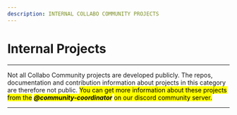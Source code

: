 ```yaml
---
description: INTERNAL COLLABO COMMUNITY PROJECTS
---
```


# Internal Projects

***

Not all Collabo Community projects are developed publicly. The repos, documentation and contribution information about projects in this category are therefore not public. <mark style="background-color:yellow;">You can get more information about these projects from the</mark> <mark style="background-color:yellow;"></mark>_<mark style="background-color:yellow;">**@community-coordinator**</mark>_ <mark style="background-color:yellow;"></mark><mark style="background-color:yellow;">on our discord community server.</mark>

***
